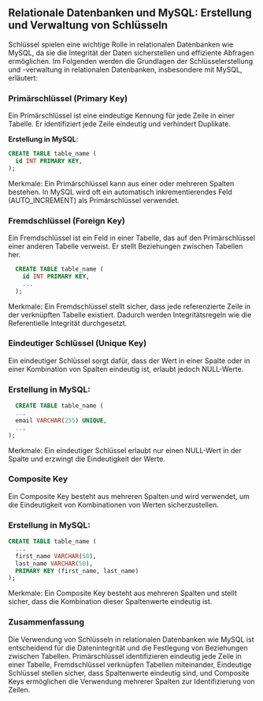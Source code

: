 ## Relationale Datenbanken und MySQL: Erstellung und Verwaltung von Schlüsseln

Schlüssel spielen eine wichtige Rolle in relationalen Datenbanken wie MySQL, da sie die Integrität der Daten sicherstellen und effiziente Abfragen ermöglichen. Im Folgenden werden die Grundlagen der Schlüsselerstellung und -verwaltung in relationalen Datenbanken, insbesondere mit MySQL, erläutert:

### Primärschlüssel (Primary Key)

Ein Primärschlüssel ist eine eindeutige Kennung für jede Zeile in einer Tabelle. Er identifiziert jede Zeile eindeutig und verhindert Duplikate.

**Erstellung in MySQL**:

  ```sql
  CREATE TABLE table_name (
    id INT PRIMARY KEY,
  );
```

Merkmale: Ein Primärschlüssel kann aus einer oder mehreren Spalten bestehen. In MySQL wird oft ein automatisch inkrementierendes Feld (AUTO_INCREMENT) als Primärschlüssel verwendet.
### Fremdschlüssel (Foreign Key)
Ein Fremdschlüssel ist ein Feld in einer Tabelle, das auf den Primärschlüssel einer anderen Tabelle verweist. Er stellt Beziehungen zwischen Tabellen her.


```sql
  CREATE TABLE table_name (
    id INT PRIMARY KEY,
    ...
  );
```

Merkmale: Ein Fremdschlüssel stellt sicher, dass jede referenzierte Zeile in der verknüpften Tabelle existiert. Dadurch werden Integritätsregeln wie die Referentielle Integrität durchgesetzt.

### Eindeutiger Schlüssel (Unique Key)
Ein eindeutiger Schlüssel sorgt dafür, dass der Wert in einer Spalte oder in einer Kombination von Spalten eindeutig ist, erlaubt jedoch NULL-Werte.

### Erstellung in MySQL:

```sql
  CREATE TABLE table_name (
  ...
  email VARCHAR(255) UNIQUE,
  ...
);
```

Merkmale: Ein eindeutiger Schlüssel erlaubt nur einen NULL-Wert in der Spalte und erzwingt die Eindeutigkeit der Werte.

### Composite Key
Ein Composite Key besteht aus mehreren Spalten und wird verwendet, um die Eindeutigkeit von Kombinationen von Werten sicherzustellen.

### Erstellung in MySQL:

```sql
CREATE TABLE table_name (
  ...
  first_name VARCHAR(50),
  last_name VARCHAR(50),
  PRIMARY KEY (first_name, last_name)
);
```

Merkmale: Ein Composite Key besteht aus mehreren Spalten und stellt sicher, dass die Kombination dieser Spaltenwerte eindeutig ist.

### Zusammenfassung
Die Verwendung von Schlüsseln in relationalen Datenbanken wie MySQL ist entscheidend für die Datenintegrität und die Festlegung von Beziehungen zwischen Tabellen. Primärschlüssel identifizieren eindeutig jede Zeile in einer Tabelle, Fremdschlüssel verknüpfen Tabellen miteinander, Eindeutige Schlüssel stellen sicher, dass Spaltenwerte eindeutig sind, und Composite Keys ermöglichen die Verwendung mehrerer Spalten zur Identifizierung von Zeilen.